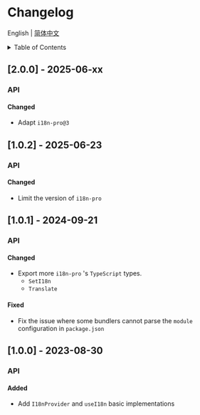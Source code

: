 
# Changelog


English | [简体中文](https://github.com/i18n-pro/react/blob/v2.0.0-alpha.2/docs/dist/CHANGELOG_zh-CN.md)


<details >
  <summary>Table of Contents</summary>

  &emsp;&emsp;[[2.0.0] - 2025-06-xx](#200---2025-06-xx)<br/>
  &emsp;&emsp;&emsp;&emsp;[API](#200-api)<br/>
  &emsp;&emsp;&emsp;&emsp;&emsp;&emsp;[Changed](#200-api-changed)<br/>
  &emsp;&emsp;[[1.0.2] - 2025-06-23](#102---2025-06-23)<br/>
  &emsp;&emsp;&emsp;&emsp;[API](#102-api)<br/>
  &emsp;&emsp;&emsp;&emsp;&emsp;&emsp;[Changed](#102-api-changed)<br/>
  &emsp;&emsp;[[1.0.1] - 2024-09-21](#101---2024-09-21)<br/>
  &emsp;&emsp;&emsp;&emsp;[API](#101-api)<br/>
  &emsp;&emsp;&emsp;&emsp;&emsp;&emsp;[Changed](#101-api-changed)<br/>
  &emsp;&emsp;&emsp;&emsp;&emsp;&emsp;[Fixed](#101-api-fixed)<br/>
  &emsp;&emsp;[[1.0.0] - 2023-08-30](#100---2023-08-30)<br/>
  &emsp;&emsp;&emsp;&emsp;[API](#100-api)<br/>
  &emsp;&emsp;&emsp;&emsp;&emsp;&emsp;[Added](#100-api-added)<br/>

</details>

## [2.0.0] - 2025-06-xx

<h3 id="200-api">API</h3>

<h4 id="200-api-changed">Changed</h4>

* Adapt  `i18n-pro@3` 


## [1.0.2] - 2025-06-23

<h3 id="102-api">API</h3>

<h4 id="102-api-changed">Changed</h4>

* Limit the version of  `i18n-pro` 


## [1.0.1] - 2024-09-21

<h3 id="101-api">API</h3>

<h4 id="101-api-changed">Changed</h4>

* Export more  `i18n-pro` 's  `TypeScript`  types.
   *  `SetI18n` 
   *  `Translate` 


<h4 id="101-api-fixed">Fixed</h4>

* Fix the issue where some bundlers cannot parse the  `module`  configuration in  `package.json` 


## [1.0.0] - 2023-08-30

<h3 id="100-api">API</h3>

<h4 id="100-api-added">Added</h4>

* Add  `I18nProvider`  and  `useI18n`  basic implementations


